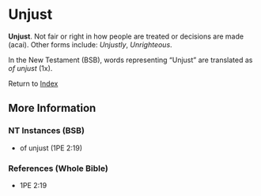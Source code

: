 # Unjust
**Unjust**. 
Not fair or right in how people are treated or decisions are made (acai). 
Other forms include: 
*Unjustly*, *Unrighteous*. 




In the New Testament (BSB), words representing “Unjust” are translated as 
*of unjust* (1x). 


Return to [Index](00-Index.md)

## More Information

### NT Instances (BSB)

* of unjust (1PE 2:19)



### References (Whole Bible)

* 1PE 2:19



